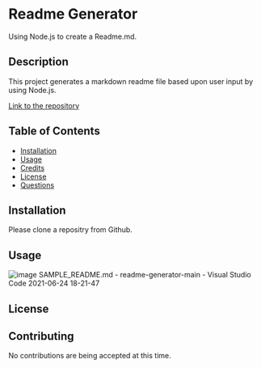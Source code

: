 # Readme Generator
Using Node.js to create a Readme.md.

## Description
This project generates a markdown readme file based upon user input by using Node.js.  

[Link to the repository](https://github.com/pkriengsiri/readme-generator)
  
## Table of Contents
* [Installation](#installation)
* [Usage](#usage)
* [Credits](#credits)
* [License](#license)
* [Questions](#questions)
  
## Installation
Please clone a repositry from Github. 
  
## Usage
![image](https://user-images.githubusercontent.com/60405505/123338908-97a3f180-d517-11eb-9f6f-3401a8b01a3d.png)
SAMPLE_README.md - readme-generator-main - Visual Studio Code 2021-06-24 18-21-47


  


## License


## Contributing
No contributions are being accepted at this time.
  
